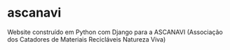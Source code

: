 # ascanavi
Website construído em Python com Django para a ASCANAVI (Associação dos Catadores de Materiais Recicláveis Natureza Viva)
